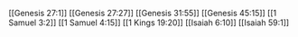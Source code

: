 [[Genesis 27:1]]
[[Genesis 27:27]]
[[Genesis 31:55]]
[[Genesis 45:15]]
[[1 Samuel 3:2]]
[[1 Samuel 4:15]]
[[1 Kings 19:20]]
[[Isaiah 6:10]]
[[Isaiah 59:1]]
